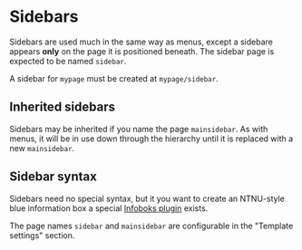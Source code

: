# Sidebars #

Sidebars are used much in the same way as menus, except a sidebare appears **only** on the page it is positioned beneath. The sidebar page is expected to be named `sidebar`.

A sidebar for `mypage` must be created at `mypage/sidebar`.

## Inherited sidebars ##

Sidebars may be inherited if you name the page `mainsidebar`. As with menus, it will be in use down through the hierarchy until it is replaced with a new `mainsidebar`.

## Sidebar syntax ##

Sidebars need no special syntax, but it you want to create an NTNU-style blue information box a special [Infoboks plugin](http://www.ime.ntnu.no/dokuwiki/plugin/infoboks) exists.

The page names `sidebar` and `mainsidebar` are configurable in the "Template settings" section.